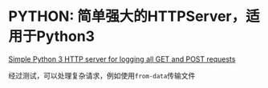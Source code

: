 # PYTHON: 简单强大的HTTPServer，适用于Python3

[Simple Python 3 HTTP server for logging all GET and POST requests](https://gist.github.com/mdonkers/63e115cc0c79b4f6b8b3a6b797e485c7)

经过测试，可以处理复杂请求，例如使用`from-data`传输文件
